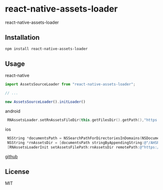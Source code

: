 # react-native-assets-loader

react-native-assets-loader

## Installation

```sh
npm install react-native-assets-loader
```

## Usage

react-native

```js
import AssetsSourceLoader from "react-native-assets-loader";

// ...

new AssetsSourceLoader().initLoader()
```

android
```kotlin
 RNAssetsLoader.setRnAssetsFileDir(this.getFilesDir().getPath(),"https://sr.aihuishou.com/opt/apps/pjt-rn-assets/");
```

ios
```objective-c
 NSString *documentsPath = NSSearchPathForDirectoriesInDomains(NSDocumentDirectory, NSUserDomainMask, YES).firstObject;
 NSString *rnAssetsDir = [documentsPath stringByAppendingString:@"/AHSReactNative/"];
 [RNAssetsLoaderInit setAssetsFilePath:rnAssetsDir remotePath:@"https://sr.aihuishou.com/opt/apps/pjt-rn-assets/"];
```
[github](https://github.com/hexiangyuan/react-native-assets-loader)

## License

MIT
